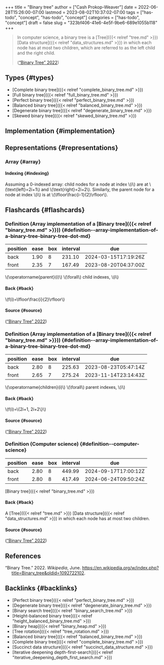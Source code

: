 +++
title = "Binary tree"
author = ["Cash Prokop-Weaver"]
date = 2022-06-28T15:26:00-07:00
lastmod = 2023-08-02T10:37:02-07:00
tags = ["has-todo", "concept", "has-todo", "concept"]
categories = ["has-todo", "concept"]
draft = false
slug = "323bf406-41e6-4e5f-9be6-689e1055b118"
+++

> In computer science, a binary tree is a [Tree]({{< relref "tree.md" >}}) [Data structure]({{< relref "data_structures.md" >}}) in which each node has at most two children, which are referred to as the left child and the right child.
>
> (<a href="#citeproc_bib_item_1">“Binary Tree” 2022</a>)


## Types {#types}

-   [Complete binary tree]({{< relref "complete_binary_tree.md" >}})
-   [Full binary tree]({{< relref "full_binary_tree.md" >}})
-   [Perfect binary tree]({{< relref "perfect_binary_tree.md" >}})
-   [Balanced binary tree]({{< relref "balanced_binary_tree.md" >}})
-   [Degenerate binary tree]({{< relref "degenerate_binary_tree.md" >}})
-   [Skewed binary tree]({{< relref "skewed_binary_tree.md" >}})


## Implementation {#implementation}


## Representations {#representations}


### Array {#array}


#### Indexing {#indexing}

Assuming a 0-indexed array: child nodes for a node at index \\(i\\) are at \\(\text{left}=2i+1\\) and \\(\text{right}=2i+2\\). Similarly, the parent node for a node at index \\(i\\) is at \\(\lfloor\frac{i-1}{2}\rfloor\\).


## Flashcards {#flashcards}


### Definition (Array implementation of a [Binary tree]({{< relref "binary_tree.md" >}})) {#definition--array-implementation-of-a-binary-tree-binary-tree-dot-md}

| position | ease | box | interval | due                  |
|----------|------|-----|----------|----------------------|
| back     | 1.90 | 8   | 231.10   | 2024-03-15T17:19:26Z |
| front    | 2.35 | 7   | 167.49   | 2023-08-20T04:37:00Z |

\\(\operatorname{parent}(i)\\) \\(\forall\\) child indexes, \\(i\\)


#### Back {#back}

\\(f(i)=\lfloor\frac{i}{2}\rfloor\\)


#### Source {#source}

(<a href="#citeproc_bib_item_1">“Binary Tree” 2022</a>)


### Definition (Array implementation of a [Binary tree]({{< relref "binary_tree.md" >}})) {#definition--array-implementation-of-a-binary-tree-binary-tree-dot-md}

| position | ease | box | interval | due                  |
|----------|------|-----|----------|----------------------|
| back     | 2.80 | 8   | 225.63   | 2023-08-23T05:47:14Z |
| front    | 2.65 | 7   | 275.24   | 2023-11-14T23:14:43Z |

\\(\operatorname{children}(i)\\) \\(\forall\\) parent indexes, \\(i\\)


#### Back {#back}

\\(f(i)=\\{2i+1, 2i+2\\}\\)


#### Source {#source}

(<a href="#citeproc_bib_item_1">“Binary Tree” 2022</a>)


### Definition (Computer science) {#definition--computer-science}

| position | ease | box | interval | due                  |
|----------|------|-----|----------|----------------------|
| back     | 2.80 | 8   | 449.99   | 2024-09-17T17:00:12Z |
| front    | 2.80 | 8   | 417.49   | 2024-06-24T09:50:24Z |

[Binary tree]({{< relref "binary_tree.md" >}})


#### Back {#back}

A [Tree]({{< relref "tree.md" >}}) [Data structure]({{< relref "data_structures.md" >}}) in which each node has at most two children.


#### Source {#source}

(<a href="#citeproc_bib_item_1">“Binary Tree” 2022</a>)

## References

<style>.csl-entry{text-indent: -1.5em; margin-left: 1.5em;}</style><div class="csl-bib-body">
  <div class="csl-entry"><a id="citeproc_bib_item_1"></a>“Binary Tree.” 2022. <i>Wikipedia</i>, June. <a href="https://en.wikipedia.org/w/index.php?title=Binary_tree&oldid=1092722102">https://en.wikipedia.org/w/index.php?title=Binary_tree&#38;oldid=1092722102</a>.</div>
</div>


## Backlinks {#backlinks}

-   [Perfect binary tree]({{< relref "perfect_binary_tree.md" >}})
-   [Degenerate binary tree]({{< relref "degenerate_binary_tree.md" >}})
-   [Binary search tree]({{< relref "binary_search_tree.md" >}})
-   [Height-balanced binary tree]({{< relref "height_balanced_binary_tree.md" >}})
-   [Binary heap]({{< relref "binary_heap.md" >}})
-   [Tree rotation]({{< relref "tree_rotation.md" >}})
-   [Balanced binary tree]({{< relref "balanced_binary_tree.md" >}})
-   [Complete binary tree]({{< relref "complete_binary_tree.md" >}})
-   [Succinct data structure]({{< relref "succinct_data_structure.md" >}})
-   [Iterative deepening depth-first-search]({{< relref "iterative_deepening_depth_first_search.md" >}})

